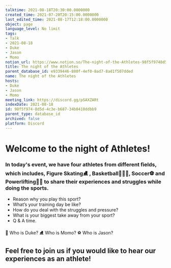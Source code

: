 ```yaml
---
talktime: 2021-08-18T20:30:00.0000000
created_time: 2021-07-20T20:15:00.0000000
last_edited_time: 2021-08-17T12:18:00.0000000
object: page
language_level: No limit
tags:
- Talk
- 2021-08-18
- Duke
- Jason
- Momo
notion_url: https://www.notion.so/The-night-of-the-Athletes-98f5f9748d5d4c3eb68734b0410ddbb9
title: The night of the Athletes
parent_database_id: e9339446-880f-4ef0-8ad7-8ad1f507dded
name: The night of the Athletes
hosts:
- Duke
- Jason
- Momo
meeting_link: https://discord.gg/pSAXZARt
indexDate: 2021-08-18
id: 98f5f974-8d5d-4c3e-b687-34b0410ddbb9
parent_type: database_id
archived: false
platform: Discord
---
```


#                     Welcome to the night of Athletes!



### In today's event, we have four athletes from different fields, which includes, Figure Skating⛸️ , Basketball⛹🏻‍♀️, Soccer⚽ and Powerlifting🏋🏽 to share their experiences and struggles while doing the sports. 
 
   - Reason why you play this sport?
   - What’s your training day be like?
   - How do you deal with the struggles and pressure?
   - What is your biggest take away from your sport?
   - Q & A time. 

👑 Who is Duke?
⛸️ Who is Momo?
⚽ Who is Jason?


## Feel free to join us if you would like to hear our experiences as an athlete!



